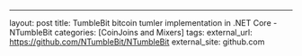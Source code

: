 ---
layout: post
title: TumbleBit bitcoin tumler implementation in .NET Core - NTumbleBit
categories: [CoinJoins and Mixers]
tags: 
external_url: https://github.com/NTumbleBit/NTumbleBit
external_site: github.com
